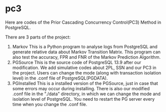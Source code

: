 # pc3
Here are codes of the Prior Cascading Concurrency Control(PC3) Method in PostgreSQL.

There are 3 parts of the project:
1. Markov
   This is a Python program to analyse logs from PostgreSQL and generate relative data about Markov Transition Matrix. This program can also test the accuracy, FPR and FNR of the Markov Prediction Algorithm.
2. PGSource
   This is the source code of PostgreSQL 13.9 after our modification. We add simulative codes about 2PL, SSN and our PC3 in the project. Users can change the mode (along with transaction isolation level) in the .conf file of PostgreSQL(PGDATA).
3. PGInstalled
   This is a installed version of the PGSource, just in case that some errors may occur during installing. There is also our modified .conf file in the "./data" directory, in which we can change the mode and isolation level of PostgreSQL. You need to restart the PG server every time when you change the .conf file.

